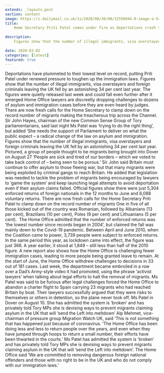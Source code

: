```yaml
---
extends: _layouts.post
section: content
image: https://i.dailymail.co.uk/1s/2020/08/30/00/32550944-0-image-a-54_1598745080384.jpg 
title: 
	Home Secretary Priti Patel comes under fire as deportations crash to their lowest level EVER&nbsp;
       
description: 
	Figures show that the number of illegal immigrants, visa overstayers and foreign criminals leaving the UK fell by an astonishing 34 per cent last year.
       
date: 2020-03-02 
categories: [latest] 
featured: true 
--- 
```

Deportations&nbsp;have plummeted to their lowest level on record, putting Priti Patel under renewed pressure to toughen up the immigration laws.
Figures show that the number of illegal immigrants, visa overstayers and foreign criminals leaving the UK fell by an astonishing 34 per cent last year.
The figures were quietly released last week and could fall even further after it emerged Home Office lawyers are discreetly dropping challenges to dozens of asylum and immigration cases before they are even heard by judges.&nbsp;
There are now fresh calls for the Home Secretary to clamp down on the record number of migrants making the treacherous trip across the Channel.
Sir John Hayes, chairman of the new Common Sense Group of Tory parliamentarians, said last night Ms Patel was &lsquo;trying to do the right thing&rsquo;, but added &lsquo;She needs the support of Parliament to deliver on what the public expect &ndash; a radical change of the law on asylum and immigration.
Figures show that the number of illegal immigrants, visa overstayers and foreign criminals leaving the UK fell by an astonishing 34 per cent last year. Pictured, a group of people thought to be migrants being brought into Dover on August 27
&lsquo;People are sick and tired of our borders &ndash; which we voted to take back control of &ndash; being seen to be porous.&rsquo; Sir John said Britain must continue to offer asylum to those fleeing war, but that many migrants were being exploited by criminal gangs to reach Britain.
He added that legislation was needed to tackle the problem of migrants being encouraged by lawyers to &lsquo;game the system&rsquo; and keep launching legal attempts to avoid deportation even if their asylum claims failed.
Official figures show there were just 5,304 enforced returns of foreign nationals in the 12 months to June and 8,088 voluntary returns.
There are now fresh calls for the Home Secretary Priti Patel to clamp down on the record number of migrants
One in five of all those kicked out of the country was Romanian, followed by Albanians (13 per cent), Brazilians (10 per cent), Poles (9 per cent) and Lithuanians (5 per cent).&nbsp;
The Home Office admitted that the number of enforced returns was &lsquo;the lowest number since records began in 2004&rsquo;, but claimed the fall was mainly down to the Covid-19 pandemic.
Between April and June 2010, when the Coalition came to power, 3,739 people were subject to enforced returns. In the same period this year, as lockdown came into effect, the figure was just 366. A year earlier, it stood at 1,849 &ndash; still less than half of the 2010 figure.
A new report also shows how the Home Office is challenging fewer immigration cases, leading to more people being granted leave to remain. At the start of June, the Home Office withdrew challenges to decisions in 33 out of 181 cases.
Last week, the department became embroiled in a row over a Dad&rsquo;s Army-style video it had promoted, using the phrase &lsquo;activist lawyers&rsquo; when talking about legal efforts to halt the removal of migrants.
Ms Patel was said to be furious after legal challenges forced the Home Office to abandon a charter flight to Spain carrying 23 migrants who had reached Britain by boat.
Their lawyers successfully argued that they were risks to themselves or others in detention, so the plane never took off.
Ms Patel in Dover on August 10. She has admitted the system is &lsquo;broken&rsquo; and has privately told Tory MPs she is devising ways to prevent migrants claiming asylum in the UK that will &lsquo;send the Left into meltdown&rsquo;
Alp Mehmet, vice-chairman of pressure group Migration Watch UK, said &lsquo;This is not something that has happened just because of coronavirus.
&lsquo;The Home Office has been doing less and less to return people over the years, and even when they have jumped through hoops to return a small number, their efforts have been thwarted in the courts.&rsquo;
Ms Patel has admitted the system is &lsquo;broken&rsquo; and has privately told Tory MPs she is devising ways to prevent migrants claiming asylum in the UK that will &lsquo;send the Left into meltdown&rsquo;.
The Home Office said &lsquo;We are committed to removing dangerous foreign national offenders and those with no right to be in the UK and who do not comply with our immigration laws.&rsquo;
